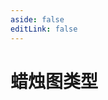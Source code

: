 ```yaml
---
aside: false
editLink: false
---
```


# 蜡烛图类型

<script setup>
import Chart from '../components/sample/candle-type/index.vue'
</script>
<Chart/>

<!--@include: @/components/sample/candle-type/index.md-->
